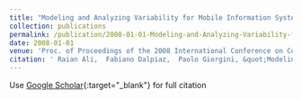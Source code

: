 ```yaml
---
title: "Modeling and Analyzing Variability for Mobile Information Systems"
collection: publications
permalink: /publication/2008-01-01-Modeling-and-Analyzing-Variability-for-Mobile-Information-Systems
date: 2008-01-01
venue: 'Proc. of Proceedings of the 2008 International Conference on Computer Science and its Applications (ICCSA 2008)'
citation: ' Raian Ali,  Fabiano Dalpiaz,  Paolo Giorgini, &quot;Modeling and Analyzing Variability for Mobile Information Systems.&quot; Proc. of Proceedings of the 2008 International Conference on Computer Science and its Applications (ICCSA 2008), 2008.'
---
```

Use [Google Scholar](https://scholar.google.com/scholar?q=Modeling+and+Analyzing+Variability+for+Mobile+Information+Systems){:target="_blank"} for full citation